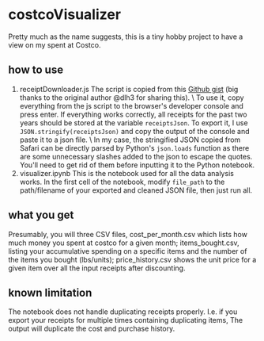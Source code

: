 # costcoVisualizer
Pretty much as the name suggests, this is a tiny hobby project to have a view on my spent at Costco. 

## how to use 
1. receiptDownloader.js
The script is copied from this [Github gist](https://gist.github.com/dlh3/7e18fec42cc7c43d51e93a6d2bcac6fb) (big thanks to the original author @dlh3 for sharing this). \\
To use it, copy everything from the js script to the browser's developer console and press enter. If everything works correctly, all receipts for the past two years should be stored at the variable ```receiptsJson```. To export it, I use ```JSON.stringify(receiptsJson)``` and copy the output of the console and paste it to a json file. \\
In my case, the stringified JSON copied from Safari can be directly parsed by Python's ```json.loads``` function as there are some unnecessary slashes added to the json to escape the quotes. You'll need to get rid of them before inputting it to the Python notebook. 
2. visualizer.ipynb
This is the notebook used for all the data analysis works. In the first cell of the notebook, modify ```file_path``` to the path/filename of your exported and cleaned JSON file, then just run all. 

## what you get
Presumably, you will three CSV files, cost_per_month.csv which lists how much money you spent at costco for a given month; items_bought.csv, listing your accumulative spending on a specific items and the number of the items you bought (lbs/units); price_history.csv shows the unit price for a given item over all the input receipts after discounting. 

## known limitation
The notebook does not handle duplicating receipts properly. I.e. if you export your receipts for multiple times containing duplicating items, The output will duplicate the cost and purchase history. 